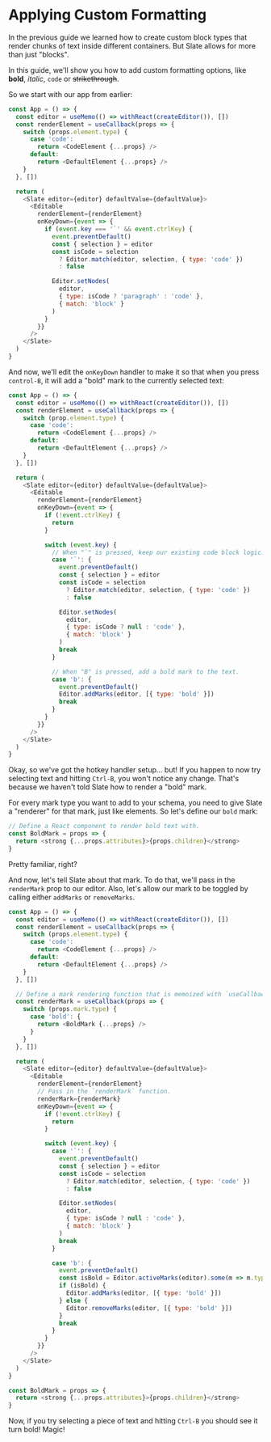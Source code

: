 # Applying Custom Formatting

In the previous guide we learned how to create custom block types that render chunks of text inside different containers. But Slate allows for more than just "blocks".

In this guide, we'll show you how to add custom formatting options, like **bold**, _italic_, `code` or ~~strikethrough~~.

So we start with our app from earlier:

```js
const App = () => {
  const editor = useMemo(() => withReact(createEditor()), [])
  const renderElement = useCallback(props => {
    switch (props.element.type) {
      case 'code':
        return <CodeElement {...props} />
      default:
        return <DefaultElement {...props} />
    }
  }, [])

  return (
    <Slate editor={editor} defaultValue={defaultValue}>
      <Editable
        renderElement={renderElement}
        onKeyDown={event => {
          if (event.key === '`' && event.ctrlKey) {
            event.preventDefault()
            const { selection } = editor
            const isCode = selection
              ? Editor.match(editor, selection, { type: 'code' })
              : false

            Editor.setNodes(
              editor,
              { type: isCode ? 'paragraph' : 'code' },
              { match: 'block' }
            )
          }
        }}
      />
    </Slate>
  )
}
```

And now, we'll edit the `onKeyDown` handler to make it so that when you press `control-B`, it will add a "bold" mark to the currently selected text:

```js
const App = () => {
  const editor = useMemo(() => withReact(createEditor()), [])
  const renderElement = useCallback(props => {
    switch (prop.element.type) {
      case 'code':
        return <CodeElement {...props} />
      default:
        return <DefaultElement {...props} />
    }
  }, [])

  return (
    <Slate editor={editor} defaultValue={defaultValue}>
      <Editable
        renderElement={renderElement}
        onKeyDown={event => {
          if (!event.ctrlKey) {
            return
          }

          switch (event.key) {
            // When "`" is pressed, keep our existing code block logic.
            case '`': {
              event.preventDefault()
              const { selection } = editor
              const isCode = selection
                ? Editor.match(editor, selection, { type: 'code' })
                : false

              Editor.setNodes(
                editor,
                { type: isCode ? null : 'code' },
                { match: 'block' }
              )
              break
            }

            // When "B" is pressed, add a bold mark to the text.
            case 'b': {
              event.preventDefault()
              Editor.addMarks(editor, [{ type: 'bold' }])
              break
            }
          }
        }}
      />
    </Slate>
  )
}
```

Okay, so we've got the hotkey handler setup... but! If you happen to now try selecting text and hitting `Ctrl-B`, you won't notice any change. That's because we haven't told Slate how to render a "bold" mark.

For every mark type you want to add to your schema, you need to give Slate a "renderer" for that mark, just like elements. So let's define our `bold` mark:

```js
// Define a React component to render bold text with.
const BoldMark = props => {
  return <strong {...props.attributes}>{props.children}</strong>
}
```

Pretty familiar, right?

And now, let's tell Slate about that mark. To do that, we'll pass in the `renderMark` prop to our editor. Also, let's allow our mark to be toggled by calling either `addMarks` or `removeMarks`.

```js
const App = () => {
  const editor = useMemo(() => withReact(createEditor()), [])
  const renderElement = useCallback(props => {
    switch (props.element.type) {
      case 'code':
        return <CodeElement {...props} />
      default:
        return <DefaultElement {...props} />
    }
  }, [])

  // Define a mark rendering function that is memoized with `useCallback`.
  const renderMark = useCallback(props => {
    switch (props.mark.type) {
      case 'bold': {
        return <BoldMark {...props} />
      }
    }
  }, [])

  return (
    <Slate editor={editor} defaultValue={defaultValue}>
      <Editable
        renderElement={renderElement}
        // Pass in the `renderMark` function.
        renderMark={renderMark}
        onKeyDown={event => {
          if (!event.ctrlKey) {
            return
          }

          switch (event.key) {
            case '`': {
              event.preventDefault()
              const { selection } = editor
              const isCode = selection
                ? Editor.match(editor, selection, { type: 'code' })
                : false

              Editor.setNodes(
                editor,
                { type: isCode ? null : 'code' },
                { match: 'block' }
              )
              break
            }

            case 'b': {
              event.preventDefault()
              const isBold = Editor.activeMarks(editor).some(m => m.type === 'bold');
              if (isBold) {
                Editor.addMarks(editor, [{ type: 'bold' }])
              } else {          
                Editor.removeMarks(editor, [{ type: 'bold' }])
              }
              break
            }
          }
        }}
      />
    </Slate>
  )
}

const BoldMark = props => {
  return <strong {...props.attributes}>{props.children}</strong>
}
```

Now, if you try selecting a piece of text and hitting `Ctrl-B` you should see it turn bold! Magic!
